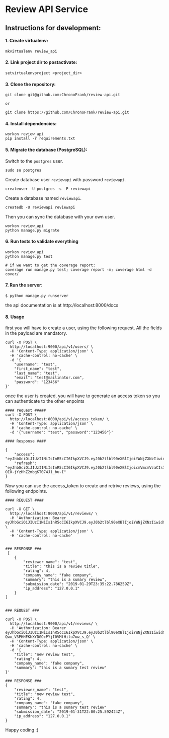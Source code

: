 # Review API Service

## Instructions for development:

#### 1. Create virtualenv:
```
mkvirtualenv review_api
```
#### 2. Link project dir to postactivate:
```
setvirtualenvproject <project_dir>
```
#### 3. Clone the repository:
```
git clone git@github.com:ChronoFrank/review-api.git 

or 

git clone https://github.com/ChronoFrank/review-api.git
```
#### 4. Install dependencies:
```
workon review_api
pip install -r requirements.txt
```
#### 5. Migrate the database (PostgreSQL):

Switch to the `postgres` user.

```
sudo su postgres
```

Create database user `reviewapi` with password `reviewapi`.

```
createuser -U postgres -s -P reviewapi
```

Create a database named `reviewapi`.

```
createdb -U reviewapi reviewapi
```

Then you can sync the database with your own user.

```
workon review_api
python manage.py migrate
```

#### 6. Run tests to validate everything
```
workon review_api
python manage.py test

# if we want to get the coverage report:
coverage run manage.py test; coverage report -m; coverage html -d cover/
```
#### 7. Run the server:
```
$ python manage.py runserver
```

the api documentation is at http://localhost:8000/docs


#### 8. Usage
first you will have to create a user, using the following request.
All the fields in the payload are mandatory.
```
curl -X POST \
  http://localhost:9000/api/v1/users/ \
  -H 'Content-Type: application/json' \
  -H 'cache-control: no-cache' \
  -d '{
	"username": "test",
	"first_name": "test",
	"last_name": "test",
	"email": "test@mailinator.com",
	"password": "123456"
}'

```

once the user is created, 
you will have to generate an access token so you can authenticate to the other enpoints 

```
#### request ##### 
curl -X POST \
  http://localhost:8000/api/v1/access_token/ \
  -H 'Content-Type: application/json' \
  -H 'cache-control: no-cache' \
  -d '{"username": "test", "password":"123456"}'
  
#### Response ####

{
    "access": "eyJhbGciOiJIUzI1NiIsInR5cCI6IkpXVCJ9.eyJ0b2tlbl90eXBlIjoiYWNjZXNzIiwidXNlcl9pZCI6MTIsImp0aSI6IjI5OGRjYTExODAxZDRkMzhiYmM0NDZiYmJkYWRlOTcwIiwiZXhwIjoxNTQ4OTcxODcyfQ.pIKY3NBsRxbk1luzyxUYucyHKKnnori0e3TI26DvZzw",
    "refresh": "eyJhbGciOiJIUzI1NiIsInR5cCI6IkpXVCJ9.eyJ0b2tlbl90eXBlIjoicmVmcmVzaCIsInVzZXJfaWQiOjEyLCJqdGkiOiI5NTc5Y2NlMDVmOTI0OGI4YTIxMzZhM2Q2OGU2MTdkNSIsImV4cCI6MTU0OTA1NzY3Mn0.84HpReGRRaJYe50R-OIO-jYzHhZ2mbgKT074J1_bu-I"
}
```

Now you can use the access_token to create and retrive reviews, using the following endpoints.

```
#### REQUEST ####

curl -X GET \
  http://localhost:8000/api/v1/reviews/ \
  -H 'Authorization: Bearer eyJhbGciOiJIUzI1NiIsInR5cCI6IkpXVCJ9.eyJ0b2tlbl90eXBlIjoiYWNjZXNzIiwidXNlcl9pZCI6MTIsImp0aSI6IjI5OGRjYTExODAxZDRkMzhiYmM0NDZiYmJkYWRlOTcwIiwiZXhwIjoxNTQ4OTcxODcyfQ.pIKY3NBsRxbk1luzyxUYucyHKKnnori0e3TI26DvZzw' \
  -H 'Content-Type: application/json' \
  -H 'cache-control: no-cache'
  
 
### RESPONSE ###
 [
    {
        "reviewer_name": "test",
        "title": "this is a review title",
        "rating": 4,
        "company_name": "fake company",
        "summary": "this is a sumary review",
        "submission_date": "2019-01-29T23:35:22.786259Z",
        "ip_address": "127.0.0.1"
    }
]
  

```


```
### REQUEST ###

curl -X POST \
  http://localhost:9000/api/v1/reviews/ \
  -H 'Authorization: Bearer eyJhbGciOiJIUzI1NiIsInR5cCI6IkpXVCJ9.eyJ0b2tlbl90eXBlIjoiYWNjZXNzIiwidXNlcl9pZCI6MTIsImp0aSI6ImFhNjczZDg0MzJkNzRjM2U5ZGYxMmNhY2M4MTYwNGNjIiwiZXhwIjoxNTQ4OTcyNjAyfQ.lWCVt-Qwx_V3PHHFKhXYDGOcPYjI0VMfHilu7ow_s_Q' \
  -H 'Content-Type: application/json' \
  -H 'cache-control: no-cache' \
  -d '{
	"title": "new review test",
	"rating": 4,
	"company_name": "fake company",
	"summary": "this is a sumary test review"
}'

### RESPONSE ###
{
    "reviewer_name": "test",
    "title": "new review test",
	"rating": 4,
	"company_name": "fake company",
	"summary": "this is a sumary test review"
    "submission_date": "2019-01-31T22:00:25.592424Z",
    "ip_address": "127.0.0.1"
}
```


Happy coding :)
